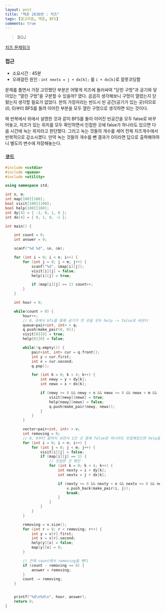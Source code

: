 ```yaml
---
layout: post
title: "백준 2636번 : 치즈"
tags: [알고리즘, 백준, BFS]
comments: true
---
```


> BOJ  

[치즈 문제링크](https://www.acmicpc.net/problem/2636)  

### 접근  
- 소요시간 : 45분  
- 오래걸린 원인 : `int nextx = j + dx[k];` 를 `i + dx[k]`로 잘못코딩함  

문제를 풀면서 가장 고민했던 부분은 어떻게 치즈에 둘러싸여 "닫힌 구멍"과 공기와 닿아있는 "열린 구멍"을 구분할 수 있을까? 였다. 곰곰히 생각해보니 구멍이 열렸는지 닫혔는지 생각할 필요가 없었다. 판의 가장자리는 반드시 빈 공간(공기가 있는 곳)이므로 (0, 0)부터 BFS를 돌려 이어진 부분을 모두 열린 구멍으로 생각하면 되는 것이다.  

매 반복에서 위에서 설명한 것과 같이 BFS를 돌아 이어진 빈공간을 모두 false로 바꾸어놓고, 치즈가 있는 위치를 모두 확인하면서 인접한 곳에 false가 하나라도 있으면 다음 시간에 녹는 위치라고 판단했다. 그리고 녹는 것들의 개수를 세어 전체 치즈개수에서 반복적으로 감소시켰다. 만약 녹는 것들의 개수를 뺀 결과가 0이라면 답으로 출력해야하니 별도의 변수에 저장해놓는다.  

### 코드  
~~~c++
#include <cstdio>
#include <queue>
#include <utility>

using namespace std;

int n, m;
int map[100][100];
bool visit[100][100];
bool help[100][100];
int dy[4] = { -1, 0, 1, 0 };
int dx[4] = { 0, 1, 0, -1 };

int main() {

    int count = 0;
    int answer = 0;

    scanf("%d %d", &n, &m);

    for (int i = 0; i < n; i++) {
        for (int j = 0; j < m; j++) {
            scanf("%d", &map[i][j]);
            visit[i][j] = false;
            help[i][j] = true;

            if (map[i][j] == 1) count++;
        }
    }

    int hour = 0;

    while(count > 0) {
        hour++;
        // 0, 0에서 bfs를 통해 공기가 찬 곳을 모두 help -> false로 바꾼다
        queue<pair<int, int> > q;
        q.push(make_pair(0, 0));
        visit[0][0] = true;
        help[0][0] = false;

        while(!q.empty()) {
            pair<int, int> cur = q.front();
            int y = cur.first;
            int x = cur.second;
            q.pop();

            for (int k = 0; k < 4; k++) {
                int newy = y + dy[k];
                int newx = x + dx[k];

                if (newy >= 0 && newy < n && newx >= 0 && newx < m && !visit[newy][newx] && map[newy][newx] == 0) {
                    visit[newy][newx] = true;
                    help[newy][newx] = false;
                    q.push(make_pair(newy, newx));
                }
            }
        }

        vector<pair<int, int> > v;
        int removing = 0;
        // 0, 0부터 끝까지 보면서 1인 곳 중에 false랑 하나라도 인접해있으면 help를 false로 바꾸고 removing을 올리고 0으로 바꾼다
        for (int i = 0; i < n; i++) {
            for (int j = 0; j < m; j++) {
                visit[i][j] = false;
                if (map[i][j] == 1) {
                    // 인접한 곳 확인
                    for (int k = 0; k < 4; k++) {
                        int nexty = i + dy[k];
                        int nextx = j + dx[k];

                        if (nexty >= 0 && nexty < n && nextx >= 0 && nextx < m && !help[nexty][nextx]) {
                            v.push_back(make_pair(i, j));
                            break;
                        }
                    }
                }
            }
        }

        removing = v.size();
        for (int r = 0; r < removing; r++) {
            int y = v[r].first;
            int x = v[r].second;
            help[y][x] = false;
            map[y][x] = 0;
        }

        // 전체 count에서 removing을 뺀다
        if (count - removing == 0) {
            answer = removing;
        }
        count -= removing;
    }


    printf("%d\n%d\n", hour, answer);
    return 0;
}
~~~
